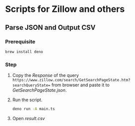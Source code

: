 # Scripts for Zillow and others

## Parse JSON and Output CSV

### Prerequisite

```sh
brew install deno
```

### Step

1. Copy the _Response_ of the query `https://www.zillow.com/search/GetSearchPageState.htm?searchQueryState=` from browser and paste it to _GetSearchPageState.json_.
2. Run the script.

   ```sh
   deno run -A main.ts
   ```

3. Open _result.csv_
